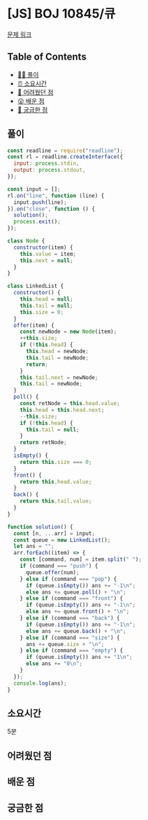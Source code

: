 # [JS] BOJ 10845/큐

[문제 링크](https://www.acmicpc.net/problem/10845)

<!-- 제목으로 다음과 같은 내용으로 작성해주세요 ! -->
<!-- 📕 백준 : BOJ 문제번호/문제제목 e.g. BOJ 2577/숫자의 개수 -->
<!-- 📗 프로그래머스 : PRO 문제번호/문제제목 e.g. PRO 120812/최빈값 구하기 -->
<!-- 백준허브를 사용하시면 프로그래머스의 문제번호도 확인하실 수 있습니다 -->

## Table of Contents

- [✍🏻 풀이](#풀이)
- [⏰ 소요시간](#소요시간)
- [🫠 어려웠던 점](#어려웠던-점)
- [😮 배운 점](#배운-점)
- [🤔 궁금한 점](#궁금한-점)

## 풀이

<!-- ```옆에 사용하는 언어를 기입하세요 e.g. javascript, python -->

```javascript
const readline = require("readline");
const rl = readline.createInterface({
  input: process.stdin,
  output: process.stdout,
});

const input = [];
rl.on("line", function (line) {
  input.push(line);
}).on("close", function () {
  solution();
  process.exit();
});

class Node {
  constructor(item) {
    this.value = item;
    this.next = null;
  }
}

class LinkedList {
  constructor() {
    this.head = null;
    this.tail = null;
    this.size = 0;
  }
  offer(item) {
    const newNode = new Node(item);
    ++this.size;
    if (!this.head) {
      this.head = newNode;
      this.tail = newNode;
      return;
    }
    this.tail.next = newNode;
    this.tail = newNode;
  }
  poll() {
    const retNode = this.head.value;
    this.head = this.head.next;
    --this.size;
    if (!this.head) {
      this.tail = null;
    }
    return retNode;
  }
  isEmpty() {
    return this.size === 0;
  }
  front() {
    return this.head.value;
  }
  back() {
    return this.tail.value;
  }
}

function solution() {
  const [n, ...arr] = input;
  const queue = new LinkedList();
  let ans = "";
  arr.forEach((item) => {
    const [command, num] = item.split(" ");
    if (command === "push") {
      queue.offer(num);
    } else if (command === "pop") {
      if (queue.isEmpty()) ans += "-1\n";
      else ans += queue.poll() + "\n";
    } else if (command === "front") {
      if (queue.isEmpty()) ans += "-1\n";
      else ans += queue.front() + "\n";
    } else if (command === "back") {
      if (queue.isEmpty()) ans += "-1\n";
      else ans += queue.back() + "\n";
    } else if (command === "size") {
      ans += queue.size + "\n";
    } else if (command === "empty") {
      if (queue.isEmpty()) ans += "1\n";
      else ans += "0\n";
    }
  });
  console.log(ans);
}
```

## 소요시간

5분

## 어려웠던 점

## 배운 점

## 궁금한 점

